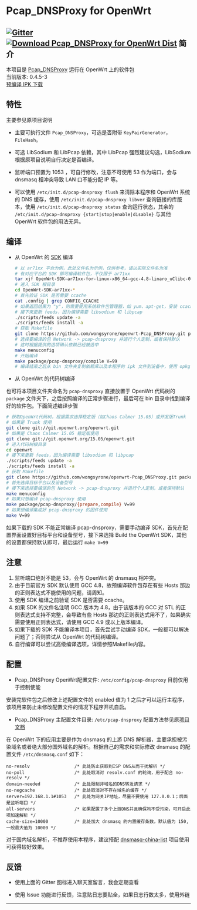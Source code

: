 Pcap_DNSProxy for OpenWrt
===

[![Gitter](https://badges.gitter.im/Join%20Chat.svg)](https://gitter.im/wongsyrone/openwrt-Pcap_DNSProxy?utm_source=badge&utm_medium=badge&utm_campaign=pr-badge)[![Download Pcap_DNSProxy for OpenWrt Dist](https://img.shields.io/sourceforge/dt/pcap-dnsproxy-for-openwrt-dist.svg)](https://sourceforge.net/projects/pcap-dnsproxy-for-openwrt-dist/files/latest/download)
简介
---

 本项目是 [Pcap_DNSProxy][1] 运行在 OpenWrt 上的软件包  
 当前版本: 0.4.5-3  
 [预编译 IPK 下载][D]  

特性
---

 主要参见原项目说明  

 - 主要可执行文件 `Pcap_DNSProxy`，可选是否附带 `KeyPairGenerator`，`FileHash`。  

 - 可选 LibSodium 和 LibPcap 依赖，其中 LibPcap 强烈建议勾选，LibSodium 根据原项目说明自行决定是否编译。  

 - 监听端口预置为 1053 ，可自行修改，注意不可使用 53 作为端口，会与 dnsmasq 相冲突导致 LAN 口不能分配 IP 等。  

 - 可以使用 `/etc/init.d/pcap-dnsproxy flush` 来清除本程序和 OpenWrt 系统的 DNS 缓存，使用 `/etc/init.d/pcap-dnsproxy libver` 查询链接的库版本，使用 `/etc/init.d/pcap-dnsproxy status` 查询运行状态，其余的 `/etc/init.d/pcap-dnsproxy {start|stop|enable|disable}` 与其他 OpenWrt 软件包的用法无异。  

编译
---

 - 从 OpenWrt 的 [SDK][S] 编译

   ```bash
   # 以 ar71xx 平台为例，此处文件名为示例，仅供参考，请以实际文件名为准
   # 有对应平台的 SDK 即可编译软件包，不仅限于 ar71xx
   tar xjf OpenWrt-SDK-ar71xx-for-linux-x86_64-gcc-4.8-linaro_uClibc-0.9.33.2.tar.bz2
   # 进入 SDK 根目录
   cd OpenWrt-SDK-ar71xx-*
   # 首先验证 SDK 是否需要 ccache
   cat .config | grep CONFIG_CCACHE
   # 如果返回结果为 "y"，则需要使用系统软件包管理器，如 yum、apt-get，安装 ccache
   # 接下来更新 feeds，因为编译需要 libsodium 和 libpcap
   ./scripts/feeds update -a
   ./scripts/feeds install -a
   # 获取 Makefile
   git clone https://github.com/wongsyrone/openwrt-Pcap_DNSProxy.git package/pcap-dnsproxy
   # 选择要编译的包 Network -> pcap-dnsproxy 并进行个人定制，或者保持默认
   # 这时根据提供的选项确认依赖已经被选中
   make menuconfig
   # 开始编译
   make package/pcap-dnsproxy/compile V=99
   # 编译结束之后从 bin 文件夹复制依赖库以及本程序的 ipk 文件到设备中，使用 opkg 进行安装
   ```

 - 从 OpenWrt 的代码树编译

 也可将本项目文件夹命名为 `pcap-dnsproxy` 直接放置于 OpenWrt 代码树的 `package` 文件夹下，之后按照编译的正常步骤进行，最后可在 bin 目录中找到编译好的软件包。下面简述编译步骤

   ```bash
   # 获取OpenWrt代码树，根据需求选择稳定版（如Chaos Calmer 15.05）或开发版Trunk
   # 如果是 Trunk 使用
   git clone git://git.openwrt.org/openwrt.git
   # 如果是 Chaos Calmer 15.05 稳定版使用
   git clone git://git.openwrt.org/15.05/openwrt.git
   # 进入代码树根目录
   cd openwrt
   # 接下来更新 feeds，因为编译需要 libsodium 和 libpcap
   ./scripts/feeds update -a
   ./scripts/feeds install -a
   # 获取 Makefile
   git clone https://github.com/wongsyrone/openwrt-Pcap_DNSProxy.git package/pcap-dnsproxy
   # 首先选择目标平台以及设备型号
   # 接下来选择要编译的包 Network -> pcap-dnsproxy 并进行个人定制，或者保持默认
   make menuconfig
   # 如果只想编译 pcap-dnsproxy 使用
   make package/pcap-dnsproxy/{prepare,compile} V=99
   # 如果想编译集成好 pcap-dnsproxy 的固件使用
   make V=99
   ```

 如果下载的 SDK 不能正常编译 pcap-dnsproxy，需要手动编译 SDK，首先在配置界面设置好目标平台和设备型号，接下来选择 Build the OpenWrt SDK，其他的设置都保持默认即可，最后运行 `make V=99`

注意
---

 1. 监听端口绝对不能是 53，会与 OpenWrt 的 dnsmasq 相冲突。  
 2. 由于目前官方 SDK 默认使用 GCC 4.8，故预编译软件包存在有些 Hosts 那边的正则表达式不能使用的问题，请周知。  
 3. 使用 SDK 编译之前验证 SDK 是否需要 ccache。  
 4. 如果 SDK 的文件名注明 GCC 版本为 4.8，由于该版本的 GCC 对 STL 的正则表达式支持不完整，会导致有些 Hosts 那边的正则表达式用不了，如果确实需要使用正则表达式，请使用 GCC 4.9 或以上版本编译。  
 5. 如果下载的 SDK 不能编译本项目，首先尝试手动编译 SDK，一般都可以解决问题了；否则尝试从 OpenWrt 的代码树编译。  
 6. 自行编译可以尝试高级编译选项，详情参照Makefile内容。  

配置
---

 - Pcap_DNSProxy OpenWrt配置文件: `/etc/config/pcap-dnsproxy`  目前仅用于控制使能  

 安装完软件包之后修改上述配置文件的 enabled 值为 1 之后才可以运行主程序，该项用来防止未修改配置文件的情况下程序开机自启。  

 - Pcap_DNSProxy 主配置文件目录: `/etc/pcap-dnsproxy` 配置方法参见原[项目文档][2]  

 在 OpenWrt 下的应用主要是作为 dnsmasq 的上游 DNS 解析器，主要承担被污染域名或者绝大部分国外域名的解析。根据自己的需求和实际修改 dnsmasq 的配置文件 `/etc/dnsmasq.conf` 如下：

 ```
 no-resolv                 /* 此处防止获取到ISP DNS从而干扰解析 */
 no-poll                   /* 此处取消对 resolv.conf 的轮询，用于配合 no-resolv */
 domain-needed             /* 此处限制非域名的DNS转发请求 */
 no-negcache               /* 此处取消对不存在域名的缓存 */
 server=192.168.1.1#1053   /* 此处为网关IP地址，尽量不要使用 127.0.0.1；后面是监听端口 */
 all-servers               /* 如果配置了多个上游DNS并且确保均不受污染，可开启此项加速解析 */
 cache-size=10000          /* 此处加大 dnsmasq 的内置缓存条数，默认值为 150,一般最大值为 10000 */
 ```

 对于国内域名解析，不推荐使用本程序，建议搭配 [dnsmasq-china-list][3] 项目使用可获得较好效果。  

反馈
---

 - 使用上面的 Gitter 图标进入聊天室留言，我会定期查看

 - 使用 Issue 功能进行反馈，注意贴日志要贴全，如果日志行数太多，使用外链

----------


  [1]: https://github.com/chengr28/Pcap_DNSProxy
  [2]: https://github.com/chengr28/Pcap_DNSProxy/tree/master/Documents
  [3]: https://github.com/felixonmars/dnsmasq-china-list
  [D]: https://sourceforge.net/projects/pcap-dnsproxy-for-openwrt-dist/files/
  [S]: http://wiki.openwrt.org/doc/howto/obtain.firmware.sdk
